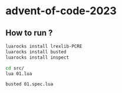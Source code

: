 # advent-of-code-2023

## How to run ?

```sh
luarocks install lrexlib-PCRE
luarocks install busted
luarocks install inspect
```

```sh
cd src/
lua 01.lua

busted 01.spec.lua
```